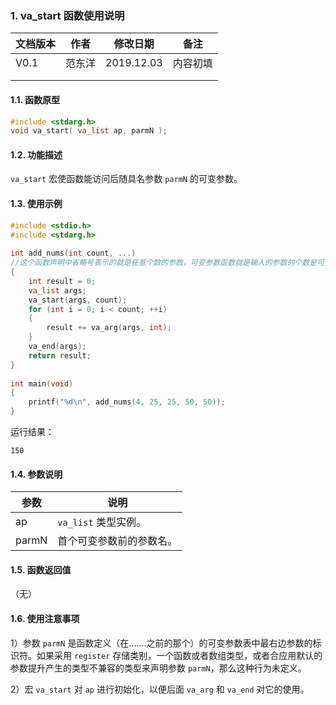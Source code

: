 ### 1.  va_start   函数使用说明





| 文档版本 | 作者   | 修改日期   | 备注     |
| -------- | ------ | ---------- | -------- |
| V0.1     | 范东洋 | 2019.12.03 | 内容初填 |
|          |        |            |          |
|          |        |            |          |





#### 1.1. 函数原型

```c
#include <stdarg.h>
void va_start( va_list ap, parmN );
```



#### 1.2. 功能描述

`va_start` 宏使函数能访问后随具名参数 `parmN` 的可变参数。



#### 1.3. 使用示例

```c
#include <stdio.h>
#include <stdarg.h>
 
int add_nums(int count, ...) 
//这个函数声明中省略号表示的就是任意个数的参数，可变参数函数就是输入的参数的个数是可变的。
{
    int result = 0;
    va_list args;
    va_start(args, count);
    for (int i = 0; i < count; ++i) 
    {
        result += va_arg(args, int);
    }
    va_end(args);
    return result;
}
 
int main(void) 
{
    printf("%d\n", add_nums(4, 25, 25, 50, 50));
}
```

运行结果：

```
150
```







#### 1.4. 参数说明

| 参数  | 说明                     |
| ----- | ------------------------ |
| ap    | `va_list` 类型实例。     |
| parmN | 首个可变参数前的参数名。 |







#### 1.5. 函数返回值

（无）







#### 1.6. 使用注意事项

1）参数 `parmN` 是函数定义（在.......之前的那个）的可变参数表中最右边参数的标识符。如果采用 `register` 存储类别，一个函数或者数组类型，或者合应用默认的参数提升产生的类型不兼容的类型来声明参数 `parmN`，那么这种行为未定义。

2）宏 `va_start` 对 `ap` 进行初始化，以便后面 `va_arg` 和 `va_end` 对它的使用。





